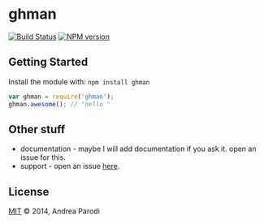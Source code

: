 # ghman 



[![Build Status](https://secure.travis-ci.org/astream/ghman.png?branch=master)](http://travis-ci.org/astream/ghman) [![NPM version](https://badge-me.herokuapp.com/api/npm/ghman.png)](http://badges.enytc.com/for/npm/ghman) 

## Getting Started
Install the module with: `npm install ghman`

```javascript
var ghman = require('ghman');
ghman.awesome(); // "hello "
```

## Other stuff

* documentation - maybe I will add documentation if you ask it. open an issue for this.
* support - open an issue [here](https://github.com/astream/ghman/issues).

## License
[MIT](http://opensource.org/licenses/MIT) © 2014, Andrea Parodi